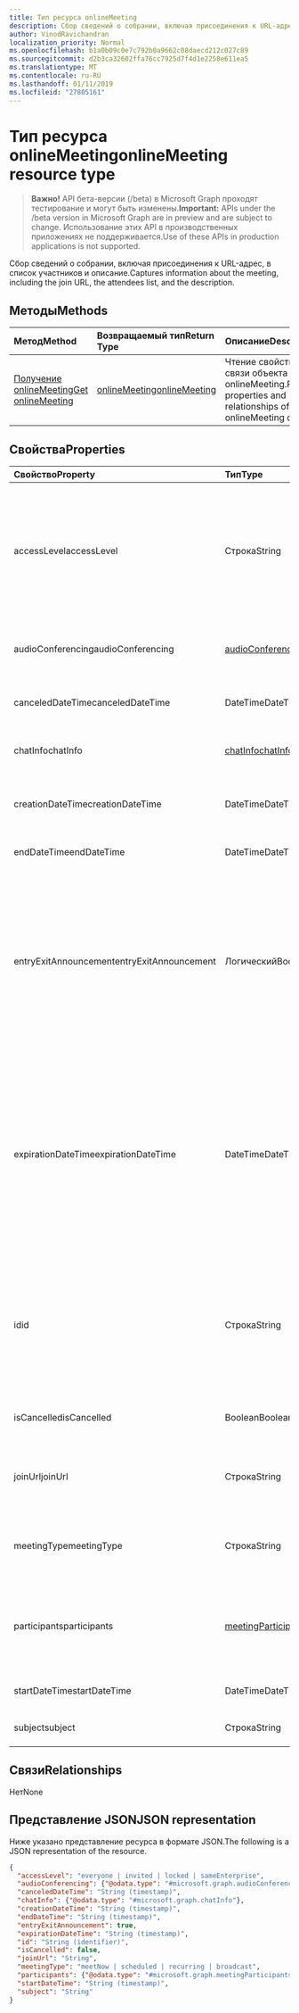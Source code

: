```yaml
---
title: Тип ресурса onlineMeeting
description: Сбор сведений о собрании, включая присоединения к URL-адрес, в список участников и описание.
author: VinodRavichandran
localization_priority: Normal
ms.openlocfilehash: b1a0b09c0e7c792b0a9662c08daecd212c027c89
ms.sourcegitcommit: d2b3ca32602ffa76cc7925d7f4d1e2258e611ea5
ms.translationtype: MT
ms.contentlocale: ru-RU
ms.lasthandoff: 01/11/2019
ms.locfileid: "27805161"
---
```

# <a name="onlinemeeting-resource-type"></a><span data-ttu-id="9e88e-103">Тип ресурса onlineMeeting</span><span class="sxs-lookup"><span data-stu-id="9e88e-103">onlineMeeting resource type</span></span>

> <span data-ttu-id="9e88e-104">**Важно!** API бета-версии (/beta) в Microsoft Graph проходят тестирование и могут быть изменены.</span><span class="sxs-lookup"><span data-stu-id="9e88e-104">**Important:** APIs under the /beta version in Microsoft Graph are in preview and are subject to change.</span></span> <span data-ttu-id="9e88e-105">Использование этих API в производственных приложениях не поддерживается.</span><span class="sxs-lookup"><span data-stu-id="9e88e-105">Use of these APIs in production applications is not supported.</span></span>

<span data-ttu-id="9e88e-106">Сбор сведений о собрании, включая присоединения к URL-адрес, в список участников и описание.</span><span class="sxs-lookup"><span data-stu-id="9e88e-106">Captures information about the meeting, including the join URL, the attendees list, and the description.</span></span>

## <a name="methods"></a><span data-ttu-id="9e88e-107">Методы</span><span class="sxs-lookup"><span data-stu-id="9e88e-107">Methods</span></span>

| <span data-ttu-id="9e88e-108">Метод</span><span class="sxs-lookup"><span data-stu-id="9e88e-108">Method</span></span>         | <span data-ttu-id="9e88e-109">Возвращаемый тип</span><span class="sxs-lookup"><span data-stu-id="9e88e-109">Return Type</span></span> | <span data-ttu-id="9e88e-110">Описание</span><span class="sxs-lookup"><span data-stu-id="9e88e-110">Description</span></span> |
|:---------------|:--------|:----------|
| [<span data-ttu-id="9e88e-111">Получение onlineMeeting</span><span class="sxs-lookup"><span data-stu-id="9e88e-111">Get onlineMeeting</span></span>](../api/onlinemeeting-get.md) | [<span data-ttu-id="9e88e-112">onlineMeeting</span><span class="sxs-lookup"><span data-stu-id="9e88e-112">onlineMeeting</span></span>](onlinemeeting.md) | <span data-ttu-id="9e88e-113">Чтение свойства и связи объекта onlineMeeting.</span><span class="sxs-lookup"><span data-stu-id="9e88e-113">Read properties and relationships of onlineMeeting object.</span></span> |

## <a name="properties"></a><span data-ttu-id="9e88e-114">Свойства</span><span class="sxs-lookup"><span data-stu-id="9e88e-114">Properties</span></span>

| <span data-ttu-id="9e88e-115">Свойство</span><span class="sxs-lookup"><span data-stu-id="9e88e-115">Property</span></span>                  | <span data-ttu-id="9e88e-116">Тип</span><span class="sxs-lookup"><span data-stu-id="9e88e-116">Type</span></span>                                                   | <span data-ttu-id="9e88e-117">Описание</span><span class="sxs-lookup"><span data-stu-id="9e88e-117">Description</span></span>                                                                                                                |
| :------------------------ | :----------------------------------------------------- | :------------------------------------------------------------------------------------------------------------------------- |
| <span data-ttu-id="9e88e-118">accessLevel</span><span class="sxs-lookup"><span data-stu-id="9e88e-118">accessLevel</span></span>               | <span data-ttu-id="9e88e-119">Строка</span><span class="sxs-lookup"><span data-stu-id="9e88e-119">String</span></span>                                                 | <span data-ttu-id="9e88e-120">Уровень доступа, который управляет допуска на собрание по сети.</span><span class="sxs-lookup"><span data-stu-id="9e88e-120">The access level that controls admission to the online meeting.</span></span> <span data-ttu-id="9e88e-121">Возможные значения: `everyone`, `invited`, `locked`, `sameEnterprise`, `unknown`.</span><span class="sxs-lookup"><span data-stu-id="9e88e-121">Possible values are: `everyone`, `invited`, `locked`, `sameEnterprise`, `unknown`.</span></span> |
| <span data-ttu-id="9e88e-122">audioConferencing</span><span class="sxs-lookup"><span data-stu-id="9e88e-122">audioConferencing</span></span>         | [<span data-ttu-id="9e88e-123">audioConferencing</span><span class="sxs-lookup"><span data-stu-id="9e88e-123">audioConferencing</span></span>](audioconferencing.md)              | <span data-ttu-id="9e88e-124">Представляет телефона данные для доступа к onlineMeeting.</span><span class="sxs-lookup"><span data-stu-id="9e88e-124">Represents phone access information for an onlineMeeting.</span></span> |
| <span data-ttu-id="9e88e-125">canceledDateTime</span><span class="sxs-lookup"><span data-stu-id="9e88e-125">canceledDateTime</span></span>          | <span data-ttu-id="9e88e-126">DateTime</span><span class="sxs-lookup"><span data-stu-id="9e88e-126">DateTime</span></span>                                               | <span data-ttu-id="9e88e-127">Время, когда приглашение на собрание было отменено.</span><span class="sxs-lookup"><span data-stu-id="9e88e-127">The time when the meeting was canceled.</span></span> |
| <span data-ttu-id="9e88e-128">chatInfo</span><span class="sxs-lookup"><span data-stu-id="9e88e-128">chatInfo</span></span>                  | [<span data-ttu-id="9e88e-129">chatInfo</span><span class="sxs-lookup"><span data-stu-id="9e88e-129">chatInfo</span></span>](chatinfo.md)                                | <span data-ttu-id="9e88e-130">Chat, связанного с этого собрания.</span><span class="sxs-lookup"><span data-stu-id="9e88e-130">The chat associated with this meeting.</span></span> |
| <span data-ttu-id="9e88e-131">creationDateTime</span><span class="sxs-lookup"><span data-stu-id="9e88e-131">creationDateTime</span></span>          | <span data-ttu-id="9e88e-132">DateTime</span><span class="sxs-lookup"><span data-stu-id="9e88e-132">DateTime</span></span>                                               | <span data-ttu-id="9e88e-133">Время создания собрания.</span><span class="sxs-lookup"><span data-stu-id="9e88e-133">The time when the meeting was created.</span></span> <span data-ttu-id="9e88e-134">Только для чтения.</span><span class="sxs-lookup"><span data-stu-id="9e88e-134">Readonly.</span></span>
| <span data-ttu-id="9e88e-135">endDateTime</span><span class="sxs-lookup"><span data-stu-id="9e88e-135">endDateTime</span></span>               | <span data-ttu-id="9e88e-136">DateTime</span><span class="sxs-lookup"><span data-stu-id="9e88e-136">DateTime</span></span>                                               | <span data-ttu-id="9e88e-137">Время окончания собрания.</span><span class="sxs-lookup"><span data-stu-id="9e88e-137">End time of the meeting.</span></span> |
| <span data-ttu-id="9e88e-138">entryExitAnnouncement</span><span class="sxs-lookup"><span data-stu-id="9e88e-138">entryExitAnnouncement</span></span>     | <span data-ttu-id="9e88e-139">Логический</span><span class="sxs-lookup"><span data-stu-id="9e88e-139">Boolean</span></span>                                                | <span data-ttu-id="9e88e-140">Состояние присутствия объявлений для собрания по сети.</span><span class="sxs-lookup"><span data-stu-id="9e88e-140">The attendance announcements status for the online meeting.</span></span> <span data-ttu-id="9e88e-141">При включении извещения присутствия собрание по сети объявлять имена participantswho join в собрании по аудио.</span><span class="sxs-lookup"><span data-stu-id="9e88e-141">When attendance announcements are enabled, the online meeting will announce the names of the participantswho join the meeting through audio.</span></span> |
| <span data-ttu-id="9e88e-142">expirationDateTime</span><span class="sxs-lookup"><span data-stu-id="9e88e-142">expirationDateTime</span></span>        | <span data-ttu-id="9e88e-143">DateTime</span><span class="sxs-lookup"><span data-stu-id="9e88e-143">DateTime</span></span>                                               | <span data-ttu-id="9e88e-144">Абсолютный по Гринвичу (UTC) даты и времени, после которого можно удалить собрание по сети.</span><span class="sxs-lookup"><span data-stu-id="9e88e-144">The absolute Coordinated Universal Time (UTC) date and time after which the online meeting can be deleted.</span></span> <span data-ttu-id="9e88e-145">Даты и времени должны быть от одного года до до десять лет после текущей датой и временем на сервере.</span><span class="sxs-lookup"><span data-stu-id="9e88e-145">The day and time must be between one year before, and ten years after, the current date and time on the server.</span></span> |
| <span data-ttu-id="9e88e-146">id</span><span class="sxs-lookup"><span data-stu-id="9e88e-146">id</span></span>                        | <span data-ttu-id="9e88e-147">Строка</span><span class="sxs-lookup"><span data-stu-id="9e88e-147">String</span></span>                                                 | <span data-ttu-id="9e88e-148">Идентификатор, связанный с собрания по сети.</span><span class="sxs-lookup"><span data-stu-id="9e88e-148">The ID associated with the online meeting.</span></span> <span data-ttu-id="9e88e-149">Используется в начало HTTP-запросов в качестве идентификатора.</span><span class="sxs-lookup"><span data-stu-id="9e88e-149">Used in a GET HTTP request as the ID.</span></span> <span data-ttu-id="9e88e-150">Только для чтения.</span><span class="sxs-lookup"><span data-stu-id="9e88e-150">Read-only.</span></span> <span data-ttu-id="9e88e-151">Сервер, созданный.</span><span class="sxs-lookup"><span data-stu-id="9e88e-151">Server generated.</span></span> |
| <span data-ttu-id="9e88e-152">isCancelled</span><span class="sxs-lookup"><span data-stu-id="9e88e-152">isCancelled</span></span>               | <span data-ttu-id="9e88e-153">Boolean</span><span class="sxs-lookup"><span data-stu-id="9e88e-153">Boolean</span></span>                                                | <span data-ttu-id="9e88e-154">Приглашение на собрание была ли отменена.</span><span class="sxs-lookup"><span data-stu-id="9e88e-154">Whether the meeting has been canceled.</span></span> |
| <span data-ttu-id="9e88e-155">joinUrl</span><span class="sxs-lookup"><span data-stu-id="9e88e-155">joinUrl</span></span>                   | <span data-ttu-id="9e88e-156">Строка</span><span class="sxs-lookup"><span data-stu-id="9e88e-156">String</span></span>                                                 | <span data-ttu-id="9e88e-157">URL-адрес, используемый при собрание по сети, связанное с веб.</span><span class="sxs-lookup"><span data-stu-id="9e88e-157">The URL that is used when the online meeting is joined from the web.</span></span> |
| <span data-ttu-id="9e88e-158">meetingType</span><span class="sxs-lookup"><span data-stu-id="9e88e-158">meetingType</span></span>               | <span data-ttu-id="9e88e-159">Строка</span><span class="sxs-lookup"><span data-stu-id="9e88e-159">String</span></span>                                                 | <span data-ttu-id="9e88e-160">Возможные значения: `meetNow`, `scheduled`, `recurring`,`broadcast`</span><span class="sxs-lookup"><span data-stu-id="9e88e-160">Possible values are: `meetNow`, `scheduled`, `recurring`, `broadcast`</span></span> |
| <span data-ttu-id="9e88e-161">participants</span><span class="sxs-lookup"><span data-stu-id="9e88e-161">participants</span></span>              | [<span data-ttu-id="9e88e-162">meetingParticipants</span><span class="sxs-lookup"><span data-stu-id="9e88e-162">meetingParticipants</span></span>](meetingparticipants.md)          | <span data-ttu-id="9e88e-163">Участники, связанные с собрания по сети.</span><span class="sxs-lookup"><span data-stu-id="9e88e-163">The participants associated with the online meeting.</span></span>  <span data-ttu-id="9e88e-164">Сюда входят Организатор и участники.</span><span class="sxs-lookup"><span data-stu-id="9e88e-164">This includes the organizer and the attendees.</span></span> |
| <span data-ttu-id="9e88e-165">startDateTime</span><span class="sxs-lookup"><span data-stu-id="9e88e-165">startDateTime</span></span>             | <span data-ttu-id="9e88e-166">DateTime</span><span class="sxs-lookup"><span data-stu-id="9e88e-166">DateTime</span></span>                                               | <span data-ttu-id="9e88e-167">Запустите время собрания.</span><span class="sxs-lookup"><span data-stu-id="9e88e-167">Start time of the meeting.</span></span> |
| <span data-ttu-id="9e88e-168">subject</span><span class="sxs-lookup"><span data-stu-id="9e88e-168">subject</span></span>                   | <span data-ttu-id="9e88e-169">Строка</span><span class="sxs-lookup"><span data-stu-id="9e88e-169">String</span></span>                                                 | <span data-ttu-id="9e88e-170">Тема собрания по сети.</span><span class="sxs-lookup"><span data-stu-id="9e88e-170">The subject of the online meeting.</span></span> |

## <a name="relationships"></a><span data-ttu-id="9e88e-171">Связи</span><span class="sxs-lookup"><span data-stu-id="9e88e-171">Relationships</span></span>
<span data-ttu-id="9e88e-172">Нет</span><span class="sxs-lookup"><span data-stu-id="9e88e-172">None</span></span>

## <a name="json-representation"></a><span data-ttu-id="9e88e-173">Представление JSON</span><span class="sxs-lookup"><span data-stu-id="9e88e-173">JSON representation</span></span>

<span data-ttu-id="9e88e-174">Ниже указано представление ресурса в формате JSON.</span><span class="sxs-lookup"><span data-stu-id="9e88e-174">The following is a JSON representation of the resource.</span></span>

<!-- {
  "blockType": "resource",
  "optionalProperties": [

  ],
  "@odata.type": "microsoft.graph.onlineMeeting"
}-->
```json
{
  "accessLevel": "everyone | invited | locked | sameEnterprise",
  "audioConferencing": {"@odata.type": "#microsoft.graph.audioConferencing"},
  "canceledDateTime": "String (timestamp)",
  "chatInfo": {"@odata.type": "#microsoft.graph.chatInfo"},
  "creationDateTime": "String (timestamp)",
  "endDateTime": "String (timestamp)",
  "entryExitAnnouncement": true,
  "expirationDateTime": "String (timestamp)",
  "id": "String (identifier)",
  "isCancelled": false,
  "joinUrl": "String",
  "meetingType": "meetNow | scheduled | recurring | broadcast",
  "participants": {"@odata.type": "#microsoft.graph.meetingParticipants"},
  "startDateTime": "String (timestamp)",
  "subject": "String"
}
```

<!-- uuid: 8fcb5dbc-d5aa-4681-8e31-b001d5168d79
2015-10-25 14:57:30 UTC -->
<!-- {
  "type": "#page.annotation",
  "description": "onlineMeeting resource",
  "keywords": "",
  "section": "documentation",
  "tocPath": ""
}-->
